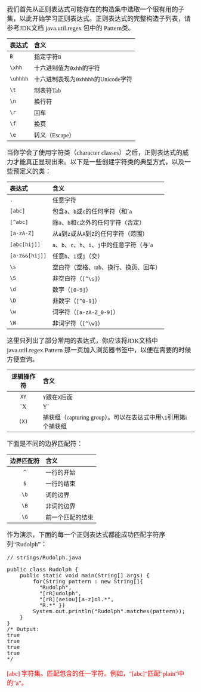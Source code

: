 <span  style="font-family: Simsun,serif; font-size: 17px; ">

我们首先从正则表达式可能存在的构造集中选取一个很有用的子集，以此开始学习正则表达式。正则表达式的完整构造子列表，请参考JDK文档 java.util.regex 包中的 Pattern类。

<table>
<thead>
<tr>
<th align="left">表达式</th>
<th align="left">含义</th>
</tr>
</thead>
<tbody><tr>
<td align="left"><code>B</code></td>
<td align="left">指定字符<code>B</code></td>
</tr>
<tr>
<td align="left"><code>\xhh</code></td>
<td align="left">十六进制值为<code>0xhh</code>的字符</td>
</tr>
<tr>
<td align="left"><code>\uhhhh</code></td>
<td align="left">十六进制表现为<code>0xhhhh</code>的Unicode字符</td>
</tr>
<tr>
<td align="left"><code>\t</code></td>
<td align="left">制表符Tab</td>
</tr>
<tr>
<td align="left"><code>\n</code></td>
<td align="left">换行符</td>
</tr>
<tr>
<td align="left"><code>\r</code></td>
<td align="left">回车</td>
</tr>
<tr>
<td align="left"><code>\f</code></td>
<td align="left">换页</td>
</tr>
<tr>
<td align="left"><code>\e</code></td>
<td align="left">转义（Escape）</td>
</tr>
</tbody></table>

当你学会了使用字符类（character classes）之后，正则表达式的威力才能真正显现出来。以下是一些创建字符类的典型方式，以及一些预定义的类：

<table>
<thead>
<tr>
<th align="left">表达式</th>
<th align="left">含义</th>
</tr>
</thead>
<tbody><tr>
<td align="left"><code>.</code></td>
<td align="left">任意字符</td>
</tr>
<tr>
<td align="left"><code>[abc]</code></td>
<td align="left">包含<code>a</code>、<code>b</code>或<code>c</code>的任何字符（和`a</td>
</tr>
<tr>
<td align="left"><code>[^abc]</code></td>
<td align="left">除<code>a</code>、<code>b</code>和<code>c</code>之外的任何字符（否定）</td>
</tr>
<tr>
<td align="left"><code>[a-zA-Z]</code></td>
<td align="left">从<code>a</code>到<code>z</code>或从<code>A</code>到<code>Z</code>的任何字符（范围）</td>
</tr>
<tr>
<td align="left"><code>[abc[hij]]</code></td>
<td align="left"><code>a</code>、<code>b</code>、<code>c</code>、<code>h</code>、<code>i</code>、<code>j</code>中的任意字符（与`a</td>
</tr>
<tr>
<td align="left"><code>[a-z&amp;&amp;[hij]]</code></td>
<td align="left">任意<code>h</code>、<code>i</code>或<code>j</code>（交）</td>
</tr>
<tr>
<td align="left"><code>\s</code></td>
<td align="left">空白符（空格、tab、换行、换页、回车）</td>
</tr>
<tr>
<td align="left"><code>\S</code></td>
<td align="left">非空白符（<code>[^\s]</code>）</td>
</tr>
<tr>
<td align="left"><code>\d</code></td>
<td align="left">数字（<code>[0-9]</code>）</td>
</tr>
<tr>
<td align="left"><code>\D</code></td>
<td align="left">非数字（<code>[^0-9]</code>）</td>
</tr>
<tr>
<td align="left"><code>\w</code></td>
<td align="left">词字符（<code>[a-zA-Z_0-9]</code>）</td>
</tr>
<tr>
<td align="left"><code>\W</code></td>
<td align="left">非词字符（<code>[^\w]</code>）</td>
</tr>
</tbody></table>

这里只列出了部分常用的表达式，你应该将JDK文档中 java.util.regex.Pattern 那一页加入浏览器书签中，以便在需要的时候方便查询。

<table>
<thead>
<tr>
<th align="center">逻辑操作符</th>
<th align="left">含义</th>
</tr>
</thead>
<tbody><tr>
<td align="center"><code>XY</code></td>
<td align="left"><code>Y</code>跟在<code>X</code>后面</td>
</tr>
<tr>
<td align="center">`X</td>
<td align="left">Y`</td>
</tr>
<tr>
<td align="center"><code>(X)</code></td>
<td align="left">捕获组（capturing group）。可以在表达式中用<code>\i</code>引用第i个捕获组</td>
</tr>
</tbody></table>

下面是不同的边界匹配符：

<table>
<thead>
<tr>
<th align="center">边界匹配符</th>
<th align="left">含义</th>
</tr>
</thead>
<tbody><tr>
<td align="center"><code>^</code></td>
<td align="left">一行的开始</td>
</tr>
<tr>
<td align="center"><code>$</code></td>
<td align="left">一行的结束</td>
</tr>
<tr>
<td align="center"><code>\b</code></td>
<td align="left">词的边界</td>
</tr>
<tr>
<td align="center"><code>\B</code></td>
<td align="left">非词的边界</td>
</tr>
<tr>
<td align="center"><code>\G</code></td>
<td align="left">前一个匹配的结束</td>
</tr>
</tbody></table>

作为演示，下面的每一个正则表达式都能成功匹配字符序列“Rudolph”：

~~~
// strings/Rudolph.java 

public class Rudolph {   
    public static void main(String[] args) {     
        for(String pattern : new String[]{       
          "Rudolph",       
          "[rR]udolph",       
          "[rR][aeiou][a-z]ol.*",       
          "R.*" })       
        System.out.println("Rudolph".matches(pattern));   
    } 
} 
/* Output: 
true 
true 
true 
true 
*/
~~~

<font color="red"> [abc] 字符集。匹配包含的任一字符。例如，"[abc]"匹配"plain"中的"a"。 </span>

</span>